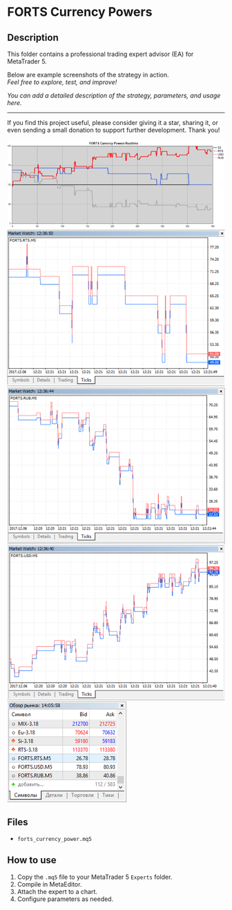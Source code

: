 # FORTS Currency Powers

## Description
This folder contains a professional trading expert advisor (EA) for MetaTrader 5.

Below are example screenshots of the strategy in action.  
*Feel free to explore, test, and improve!*

*You can add a detailed description of the strategy, parameters, and usage here.*

---

If you find this project useful, please consider giving it a star, sharing it, or even sending a small donation to support further development. Thank you!

![Screenshot](FORTS_Currency_Powers__3.png)
![Screenshot](FORTS_RTS_Ticks.png)
![Screenshot](FORTS_RUB_Ticks.png)
![Screenshot](FORTS_USD_Ticks.png)
![Screenshot](MarketWatch2.png)

## Files
- `forts_currency_power.mq5`

## How to use
1. Copy the `.mq5` file to your MetaTrader 5 `Experts` folder.
2. Compile in MetaEditor.
3. Attach the expert to a chart.
4. Configure parameters as needed.

